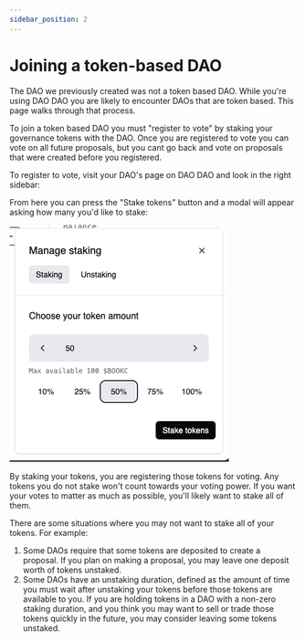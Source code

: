 ```yaml
---
sidebar_position: 2
---
```


# Joining a token-based DAO

The DAO we previously created was not a token based DAO. While you're
using DAO DAO you are likely to encounter DAOs that are token
based. This page walks through that process.

To join a token based DAO you must "register to vote" by staking your
governance tokens with the DAO. Once you are registered to vote you
can vote on all future proposals, but you cant go back and vote on
proposals that were created before you registered.

To register to vote, visit your DAO's page on DAO DAO and look in the
right sidebar:

From here you can press the "Stake tokens" button and a modal will
appear asking how many you'd like to stake:

![](/img/quickstart/vote-staking-50.png)

By staking your tokens, you are registering those tokens for
voting. Any tokens you do not stake won't count towards your voting
power. If you want your votes to matter as much as possible, you'll
likely want to stake all of them.

There are some situations where you may not want to stake all of
your tokens. For example:

1. Some DAOs require that some tokens are deposited to create a
   proposal. If you plan on making a proposal, you may leave one
   deposit worth of tokens unstaked.
2. Some DAOs have an unstaking duration, defined as the amount of time
   you must wait after unstaking your tokens before those tokens are
   available to you. If you are holding tokens in a DAO with a
   non-zero staking duration, and you think you may want to sell or
   trade those tokens quickly in the future, you may consider leaving
   some tokens unstaked.

